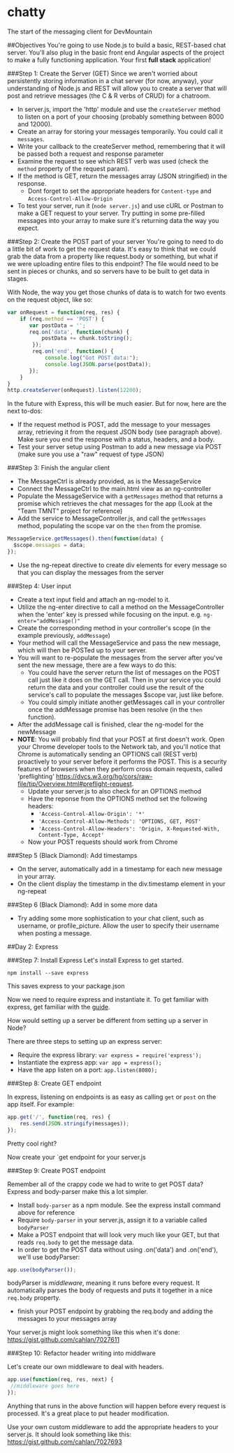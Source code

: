 chatty
======

The start of the messaging client for DevMountain

##Objectives
You're going to use Node.js to build a basic, REST-based chat server. You'll also plug in the basic front end Angular aspects of the project to make a fully functioning application. Your first **full stack** application!

###Step 1: Create the Server (GET)
Since we aren't worried about persistently storing information in a chat server (for now, anyway), your understanding of Node.js and REST will allow you to create a server that will post and retrieve messages (the C & R verbs of CRUD) for a chatroom.
* In server.js, import the 'http' module and use the `createServer` method to listen on a port of your choosing (probably something between 8000 and 12000).
* Create an array for storing your messages temporarily. You could call it `messages`.
* Write your callback to the createServer method, remembering that it will be passed both a request and response parameter
* Examine the request to see which REST verb was used (check the `method` property of the request param).
* If the method is GET, return the messages array (JSON stringified) in the response. 
  * Dont forget to set the appropriate headers for `Content-type` and `Access-Control-Allow-Origin`
* To test your server, run it (`node server.js`) and use cURL or Postman to make a GET request to your server. Try putting in some pre-filled messages into your array to make sure it's returning data the way you expect.

###Step 2: Create the POST part of your server
You're going to need to do a little bit of work to get the request data. It's easy to think that we could grab the data from a property like request.body or something, but what if we were uploading entire files to this endpoint? The file would need to be sent in pieces or chunks, and so servers have to be built to get data in stages. 

With Node, the way you get those chunks of data is to watch for two events on the request object, like so:

```javascript
var onRequest = function(req, res) {
    if (req.method == 'POST') {
       var postData = '';
       req.on('data', function(chunk) {
           postData += chunk.toString();
        });    
        req.on('end', function() {
            console.log("Got POST data:");
            console.log(JSON.parse(postData));
       });
    }
}
http.createServer(onRequest).listen(12200);
```

In the future with Express, this will be much easier. But for now, here are the next to-dos:
* If the request method is POST, add the message to your messages array, retrieving it from the request JSON body (see paragraph above). Make sure you end the response with a status, headers, and a body.
* Test your server setup using Postman to add a new message via POST (make sure you use a "raw" request of type JSON)

###Step 3: Finish the angular client
* The MessageCtrl is already provided, as is the MessageService
* Connect the MessageCtrl to the main.html view as an ng-controller
* Populate the MessageService with a `getMessages` method that returns a promise which retrieves the chat messages for the app (Look at the "Team TMNT" project for reference)
* Add the service to MessageController.js, and call the `getMessages` method, populating the scope var on the `then` from the promise.

```javascript
MessageService.getMessages().then(function(data) {
  $scope.messages = data;
});
```

* Use the ng-repeat directive to create div elements for every message so that you can display the messages from the server

###Step 4: User input
* Create a text input field and attach an ng-model to it.
* Utilize the ng-enter directive to call a method on the MessageController when the 'enter' key is pressed while focusing on the input. e.g. `ng-enter="addMessage()"`
* Create the corresponding method in your controller's scope (in the example previously, `addMessage`)
* Your method will call the MessageService and pass the new message, which will then be POSTed up to your server.
* You will want to re-populate the messages from the server after you've sent the new message, there are a few ways to do this:
  * You could have the server return the list of messages on the POST call just like it does on the GET call. Then in your service you could return the data and your controller could use the result of the service's call to populate the messages $scope var, just like before.
  * You could simply initiate another getMessages call in your controller once the addMessage promise has been resolve (in the `then` function).
* After the addMessage call is finished, clear the ng-model for the newMessage
* **NOTE**: You will probably find that your POST at first doesn't work. Open your Chrome developer tools to the Network tab, and you'll notice that Chrome is automatically sending an OPTIONS call (REST verb) proactively to your server before it performs the POST. This is a security features of browsers when they perform cross domain requests, called 'preflighting' https://dvcs.w3.org/hg/cors/raw-file/tip/Overview.html#preflight-request.
  * Update your server.js to also check for an OPTIONS method
  * Have the reponse from the OPTIONS method set the following headers:
    * `'Access-Control-Allow-Origin': '*'`
    * `'Access-Control-Allow-Methods': 'OPTIONS, GET, POST'`
    * `'Access-Control-Allow-Headers': 'Origin, X-Requested-With, Content-Type, Accept'`
  * Now your POST requests should work from Chrome

###Step 5 (Black Diamond): Add timestamps
* On the server, automatically add in a timestamp for each new message in your array.
* On the client display the timestamp in the div.timestamp element in your ng-repeat

###Step 6 (Black Diamond): Add in some more data
* Try adding some more sophistication to your chat client, such as username, or profile_picture. Allow the user to specify their username when posting a message.
 

##Day 2: Express

###Step 7: Install Express
Let's install Express to get started. 

```
npm install --save express
```

This saves express to your package.json

Now we need to require express and instantiate it. To get familiar with express, get familiar with the [guide](http://expressjs.com/guide.html).

How would setting up a server be different from setting up a server in Node?

There are three steps to setting up an express server:
* Require the express library: `var express = require('express');`
* Instantiate the express app: `var app = express();`
* Have the app listen on a port: `app.listen(8080);`

###Step 8: Create GET endpoint

In express, listening on endpoints is as easy as calling `get` or `post` on the app itself. For example:

```javascript
app.get('/', function(req, res) {
	res.send(JSON.stringify(messages));
});
```

Pretty cool right?

Now create your `get endpoint for your server.js

###Step 9: Create POST endpoint

Remember all of the crappy code we had to write to get POST data? Express and body-parser make this a lot simpler.

* Install `body-parser` as a npm module. See the express install command above for reference
* Require `body-parser` in your server.js, assign it to a variable called `bodyParser`
* Make a POST endpoint that will look very much like your GET, but that reads `req.body` to get the message data.
* In order to get the POST data without using .on('data') and .on('end'), we'll use bodyParser:

```javascript
app.use(bodyParser());
```

bodyParser is *middleware*, meaning it runs before every request. It automatically parses the body of requests and puts it together in a nice `req.body` property.

* finish your POST endpoint by grabbing the req.body and adding the messages to your messages array

Your server.js might look something like this when it's done: https://gist.github.com/cahlan/7027611

###Step 10: Refactor header writing into middlware

Let's create our own middleware to deal with headers.

```javascript
app.use(function(req, res, next) {
 //middleware goes here
});
```

Anything that runs in the above function will happen before every request is processed. It's a great place to put header modification. 

Use your own custom middleware to add the appropriate headers to your server.js. It should look something like this: https://gist.github.com/cahlan/7027693
